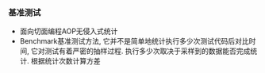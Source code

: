 ### 基准测试
* 面向切面编程AOP无侵入式统计
* Benchmark基准测试方法, 它并不是简单地统计执行多少次测试代码后对比时间, 它对测试有着严密的抽样过程. 执行多少次取决于采样到的数据能否完成统计. 根据统计次数计算方差